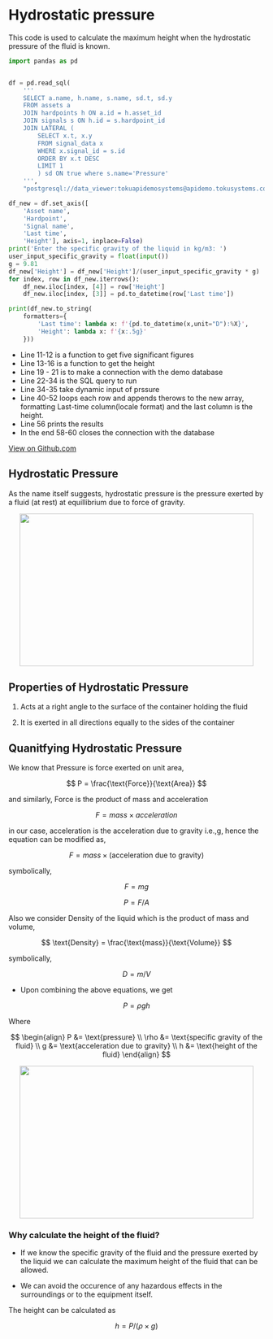 # Hydrostatic pressure

This code is used to calculate the maximum height when the hydrostatic pressure
of the fluid is known.

```python
import pandas as pd


df = pd.read_sql(
    '''
    SELECT a.name, h.name, s.name, sd.t, sd.y
    FROM assets a
    JOIN hardpoints h ON a.id = h.asset_id
    JOIN signals s ON h.id = s.hardpoint_id
    JOIN LATERAL (
        SELECT x.t, x.y
        FROM signal_data x
        WHERE x.signal_id = s.id
        ORDER BY x.t DESC
        LIMIT 1
        ) sd ON true where s.name='Pressure' 
    ''',
    "postgresql://data_viewer:tokuapidemosystems@apidemo.tokusystems.com/tsdb")

df_new = df.set_axis([
    'Asset name',
    'Hardpoint',
    'Signal name',
    'Last time',
    'Height'], axis=1, inplace=False)
print('Enter the specific gravity of the liquid in kg/m3: ')
user_input_specific_gravity = float(input())
g = 9.81
df_new['Height'] = df_new['Height']/(user_input_specific_gravity * g)
for index, row in df_new.iterrows():
    df_new.iloc[index, [4]] = row['Height']
    df_new.iloc[index, [3]] = pd.to_datetime(row['Last time'])

print(df_new.to_string(
    formatters={
        'Last time': lambda x: f'{pd.to_datetime(x,unit="D"):%X}',
        'Height': lambda x: f'{x:.5g}'
    }))

```

- Line 11-12 is a function to get five significant figures
- Line 13-16 is a function to get the height
- Line 19 - 21 is to make a connection with the demo database
- Line 22-34 is the SQL query to run
- Line 34-35 take dynamic input of prssure
- Line 40-52 loops each row and appends therows to the new array, formatting
  Last-time column(locale format) and the last column is the height.
- Line 56 prints the results
- In the end 58-60 closes the connection with the database

[View on Github.com](https://github.com/TOKU-Systems/tutorials/blob/develop/docs/hydrostatic-pressure/hydrostatic_pressure.py)

## Hydrostatic Pressure

As the name itself suggests, hydrostatic pressure is the pressure exerted by a
fluid (at rest) at equillibrium due to force of gravity.

<p align="center">
  <img width="460" height="300" src="https://chemistrygod.com/assets/media/image/hydrostatic-pressure-a-closed-container.png">
</p>

## Properties of Hydrostatic Pressure

1. Acts at a right angle to the surface of the container holding the fluid

1. It is exerted in all directions equally to the sides of the container

## Quanitfying Hydrostatic Pressure

We know that Pressure is force exerted on unit area,

$$
P = \frac{\text{Force}}{\text{Area}}
$$

and similarly, Force is the product of mass and acceleration

$$
F = mass \times acceleration
$$

in our case, acceleration is the acceleration due to gravity i.e.,g, hence the
equation can be modified as,

$$
F = mass \times \text{(acceleration due to gravity)}
$$

symbolically,

$$
F = m g
$$

$$
P = F / A
$$

Also we consider Density of the liquid which is the product of mass and volume,

$$
\text{Density} = \frac{\text{mass}}{\text{Volume}}
$$

symbolically,

$$
D = m / V
$$

- Upon combining the above  equations, we get

$$
  P = \rho g  h
$$

Where

$$
\begin{align}
P &= \text{pressure} \\
\rho &= \text{specific gravity of the fluid} \\
g &=  \text{acceleration due to gravity} \\
h &=  \text{height of the fluid}
\end{align}
$$

<p align="center">
  <img width="460" height="300" src="https://o.quizlet.com/MaIx7LqHSAVPoFcPNH28ng.png">
</p>
  
### Why calculate the height of the fluid?
  
 - If we know the specific gravity of the fluid and the pressure exerted by the
 liquid we can calculate the maximum height of the fluid
 that can be allowed.

 - We can avoid the occurence of any hazardous effects in the surroundings or to
 the equipment itself.

 The height can be calculated as

$$
 h = P / (\rho \times g)
$$
